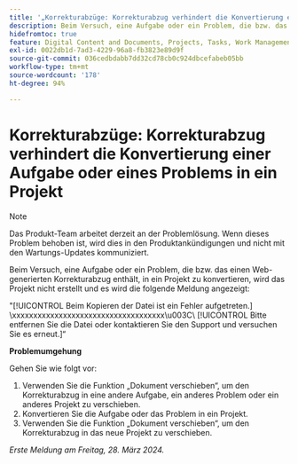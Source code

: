 ```yaml
---
title: '„Korrekturabzüge: Korrekturabzug verhindert die Konvertierung einer Aufgabe oder eines Problems in ein Projekt“'
description: Beim Versuch, eine Aufgabe oder ein Problem, die bzw. das einen Web-generierten Korrekturabzug enthält, in ein Projekt zu konvertieren, wird das Projekt nicht erstellt und es wird eine Meldung angezeigt. Eine Problemumgehung ist verfügbar.
hidefromtoc: true
feature: Digital Content and Documents, Projects, Tasks, Work Management
exl-id: 0022db1d-7ad3-4229-96a8-fb3823e89d9f
source-git-commit: 036cedbdabb7dd32cd78cb0c924dbcefabeb05bb
workflow-type: tm+mt
source-wordcount: '178'
ht-degree: 94%

---
```


# Korrekturabzüge: Korrekturabzug verhindert die Konvertierung einer Aufgabe oder eines Problems in ein Projekt

>[!NOTE]
>
>Das Produkt-Team arbeitet derzeit an der Problemlösung. Wenn dieses Problem behoben ist, wird dies in den Produktankündigungen und nicht mit den Wartungs-Updates kommuniziert.

Beim Versuch, eine Aufgabe oder ein Problem, die bzw. das einen Web-generierten Korrekturabzug enthält, in ein Projekt zu konvertieren, wird das Projekt nicht erstellt und es wird die folgende Meldung angezeigt:

&quot;[!UICONTROL Beim Kopieren der Datei ist ein Fehler aufgetreten.] \xxxxxxxxxxxxxxxxxxxxxxxxxxxxxxxxxxxx\u003C\ [!UICONTROL Bitte entfernen Sie die Datei oder kontaktieren Sie den Support und versuchen Sie es erneut.]“

**Problemumgehung**

Gehen Sie wie folgt vor:

1. Verwenden Sie die Funktion „Dokument verschieben“, um den Korrekturabzug in eine andere Aufgabe, ein anderes Problem oder ein anderes Projekt zu verschieben.
2. Konvertieren Sie die Aufgabe oder das Problem in ein Projekt.
3. Verwenden Sie die Funktion „Dokument verschieben“, um den Korrekturabzug in das neue Projekt zu verschieben.

_Erste Meldung am Freitag, 28. März 2024._

